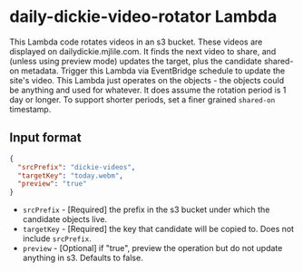 # daily-dickie-video-rotator Lambda

This Lambda code rotates videos in an s3 bucket. These videos are displayed on dailydickie.mjlile.com. It finds the next video to share, and (unless using preview mode) updates the target, plus the candidate shared-on metadata. Trigger this Lambda via EventBridge schedule to update the site's video. This Lambda just operates on the objects - the objects could be anything and used for whatever. It does assume the rotation period is 1 day or longer. To support shorter periods, set a finer grained `shared-on` timestamp.

## Input format

```json
{
  "srcPrefix": "dickie-videos",
  "targetKey": "today.webm",
  "preview": "true"
}
```

- `srcPrefix` - [Required] the prefix in the s3 bucket under which the candidate objects live.
- `targetKey` - [Required] the key that candidate will be copied to. Does not include `srcPrefix`.
- `preview` - [Optional] if "true", preview the operation but do not update anything in s3. Defaults to false.
